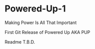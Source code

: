 Powered-Up-1
============
Making Power Is All That Important

First Git Release of Powered Up AKA PUP


Readme T.B.D.
